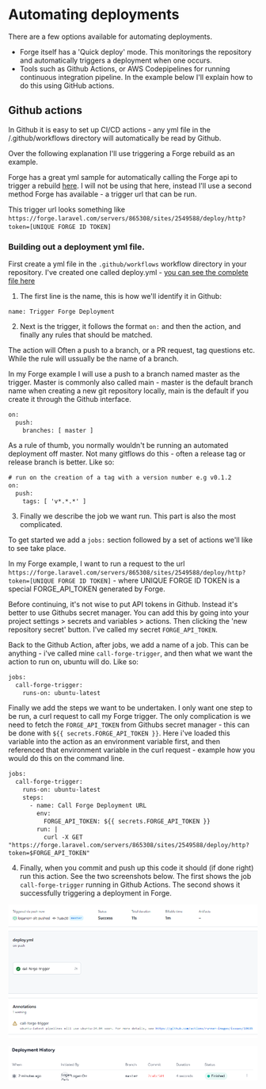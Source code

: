 # Automating deployments

There are a few options available for automating deployments. 

- Forge itself has a 'Quick deploy' mode. This monitorings the repository and automatically triggers a deployment when one occurs.
- Tools such as Github Actions, or AWS Codepipelines for running continuous integration pipeline. In the example below I'll explain how to do this using GitHub actions.


## Github actions

In Github it is easy to set up CI/CD actions - any yml file in the /.github/workflows directory will automatically be read by Github. 

Over the following explanation I'll use triggering a Forge rebuild as an example. 

Forge has a great yml sample for automatically calling the Forge api to trigger a rebuild [here](https://forge.laravel.com/docs/sites/deployments#example-with-github-actions). I will not be using that here, instead I'll use a second method Forge has available - a trigger url that can be run.

This trigger url looks something like `https://forge.laravel.com/servers/865308/sites/2549588/deploy/http?token=[UNIQUE FORGE ID TOKEN]`

### Building out a deployment yml file.

First create a yml file in the `.github/workflows` workflow directory in your repository. I've created one called deploy.yml - [you can see the complete file here](../.github/workflows/deploy.yml.example)

1. The first line is the name, this is how we'll identify it in Github:

```
name: Trigger Forge Deployment
```

2.  Next is the trigger, it follows the format `on:` and then the action, and finally any rules that should be matched. 

The action will Often a push to a branch, or a PR request, tag questions etc. While the rule will ussually be the name of a branch.

In my Forge example I will use a push to a branch named master as the trigger. Master is commonly also called main - master is the default branch name when creating a new git repository locally, main is the default if you create it through the Github interface.

```
on:
  push:
    branches: [ master ]
```

As a rule of thumb, you normally wouldn't be running an automated deployment off master. Not many gitflows do this - often a release tag or release branch is better. Like so:

```
# run on the creation of a tag with a version number e.g v0.1.2
on:
  push:
    tags: [ 'v*.*.*' ]
```


3. Finally we describe the job we want run. This part is also the most complicated. 

To get started we add a `jobs:` section followed by a set of actions we'll like to see take place.

In my Forge example, I want to run a request to the url `https://forge.laravel.com/servers/865308/sites/2549588/deploy/http?token=[UNIQUE FORGE ID TOKEN]` - where UNIQUE FORGE ID TOKEN is a special FORGE_API_TOKEN generated by Forge.

Before continuing, it's not wise to put API tokens in Github. Instead it's better to use Githubs secret manager. You can add this by going into your project settings > secrets and variables > actions. Then clicking the 'new repository secret' button.  I've called my secret `FORGE_API_TOKEN`.

Back to the Github Action, after jobs, we add a name of a job. This can be anything - i've called mine `call-forge-trigger`, and then what we want the action to run on, ubuntu will do. Like so:

```
jobs:
  call-forge-trigger:
    runs-on: ubuntu-latest
```

Finally we add the steps we want to be undertaken. I only want one step to be run, a curl request to call my Forge trigger. The only complication is we need to fetch the `FORGE_API_TOKEN` from Githubs secret manager - this can be done with `${{ secrets.FORGE_API_TOKEN }}`. Here i've loaded this variable into the action as an environment variable first, and then referenced that environment variable in the curl request - example how you would do this on the command line.    


```
jobs:
  call-forge-trigger:
    runs-on: ubuntu-latest
    steps:
      - name: Call Forge Deployment URL
        env:
          FORGE_API_TOKEN: ${{ secrets.FORGE_API_TOKEN }}
        run: |
          curl -X GET "https://forge.laravel.com/servers/865308/sites/2549588/deploy/http?token=$FORGE_API_TOKEN"
```


4. Finally, when you commit and push up this code it should (if done right) run this action. See the two screenshots below. The first shows the job `call-forge-trigger` running in Github Actions. The second shows it successfully triggering a deployment in Forge.

![alt text](gitaction_run.png)

![alt text](forge_run.png)